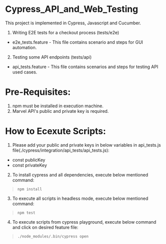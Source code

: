 # Cypress_API_and_Web_Testing

This project is implemented in Cypress, Javascript and Cucumber.
1. Writing E2E tests for a checkout process (tests/e2e)
- e2e_tests.feature - This file contains scenario and steps for GUI automation.
2. Testing some API endpoints (tests/api)
- api_tests.feature - This file contains scenarios and steps for testing API used cases.

# Pre-Requisites:
1. npm must be installed in execution machine.
2. Marvel API's public and private key is required.

# How to Ecexute Scripts:
1. Please add your public and private keys in below variables in api_tests.js file(./cypress/integration/api_tests/api_tests.js):
- const publicKey
- const privateKey

2. To install cypress and all dependencies, execute below mentioned command:
> `npm install`

3. To execute all scripts in headless mode, execute below mentioned command:
> `npm test`

4. To execute scripts from cypress playground, execute below command and click on desired feature file:
> `./node_modules/.bin/cypress open`
